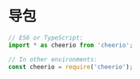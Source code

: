 # 导包

```javascript
// ES6 or TypeScript:
import * as cheerio from 'cheerio';

// In other environments:
const cheerio = require('cheerio');
```

